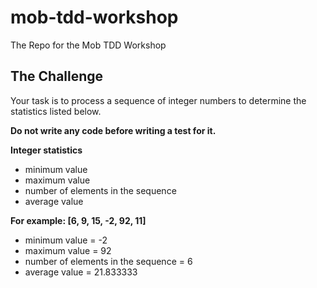 # mob-tdd-workshop
The Repo for the Mob TDD Workshop

## The Challenge

Your task is to process a sequence of integer numbers to determine the statistics listed below.

**Do not write any code before writing a test for it.**

**Integer statistics**

* minimum value
* maximum value
* number of elements in the sequence
* average value

**For example: [6, 9, 15, -2, 92, 11]**

* minimum value = -2
* maximum value = 92
* number of elements in the sequence = 6
* average value = 21.833333
